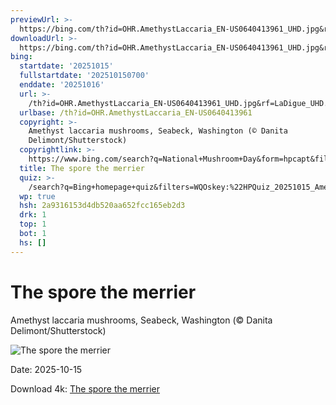 ```yaml
---
previewUrl: >-
  https://bing.com/th?id=OHR.AmethystLaccaria_EN-US0640413961_UHD.jpg&rf=LaDigue_UHD.jpg&pid=hp&w=1024&h=576&rs=1&c=4
downloadUrl: >-
  https://bing.com/th?id=OHR.AmethystLaccaria_EN-US0640413961_UHD.jpg&rf=LaDigue_UHD.jpg&pid=hp&w=3840&h=2160&rs=1&c=4
bing:
  startdate: '20251015'
  fullstartdate: '202510150700'
  enddate: '20251016'
  url: >-
    /th?id=OHR.AmethystLaccaria_EN-US0640413961_UHD.jpg&rf=LaDigue_UHD.jpg&pid=hp&w=3840&h=2160&rs=1&c=4
  urlbase: /th?id=OHR.AmethystLaccaria_EN-US0640413961
  copyright: >-
    Amethyst laccaria mushrooms, Seabeck, Washington (© Danita
    Delimont/Shutterstock)
  copyrightlink: >-
    https://www.bing.com/search?q=National+Mushroom+Day&form=hpcapt&filters=HpDate%3a%2220251015_0700%22
  title: The spore the merrier
  quiz: >-
    /search?q=Bing+homepage+quiz&filters=WQOskey:%22HPQuiz_20251015_AmethystLaccaria%22&FORM=HPQUIZ
  wp: true
  hsh: 2a9316153d4db520aa652fcc165eb2d3
  drk: 1
  top: 1
  bot: 1
  hs: []
---
```

# The spore the merrier

Amethyst laccaria mushrooms, Seabeck, Washington (© Danita Delimont/Shutterstock)

![The spore the merrier](https://bing.com/th?id=OHR.AmethystLaccaria_EN-US0640413961_UHD.jpg&rf=LaDigue_UHD.jpg&pid=hp&w=1024&h=576&rs=1&c=4)

Date: 2025-10-15

Download 4k: [The spore the merrier](https://bing.com/th?id=OHR.AmethystLaccaria_EN-US0640413961_UHD.jpg&rf=LaDigue_UHD.jpg&pid=hp&w=3840&h=2160&rs=1&c=4)
